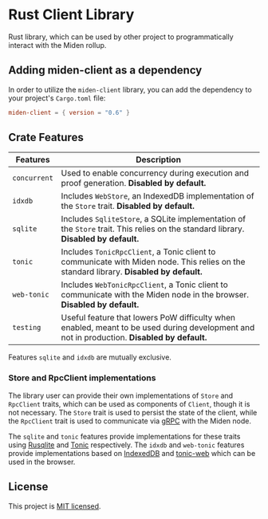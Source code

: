 # Rust Client Library

Rust library, which can be used by other project to programmatically interact with the Miden rollup.

## Adding miden-client as a dependency

In order to utilize the `miden-client` library, you can add the dependency to your project's `Cargo.toml` file:

````toml
miden-client = { version = "0.6" }
````

## Crate Features

| Features     | Description                                                                                                                                               |
| ------------ | --------------------------------------------------------------------------------------------------------------------------------------------------------- |
| `concurrent` | Used to enable concurrency during execution and proof generation. **Disabled by default.**                                                               |
| `idxdb`      | Includes `WebStore`, an IndexedDB implementation of the `Store` trait. **Disabled by default.**                                                          |
| `sqlite`     | Includes `SqliteStore`, a SQLite implementation of the `Store` trait. This relies on the standard library. **Disabled by default.**                                                           |
| `tonic`      | Includes `TonicRpcClient`, a Tonic client to communicate with Miden node. This relies on the standard library. **Disabled by default.**                                                        |
| `web-tonic`  | Includes `WebTonicRpcClient`, a Tonic client to communicate with the Miden node in the browser. **Disabled by default.**                                   |
| `testing`    | Useful feature that lowers PoW difficulty when enabled, meant to be used during development and not in production. **Disabled by default.**             |

Features `sqlite` and `idxdb` are mutually exclusive.

### Store and RpcClient implementations

The library user can provide their own implementations of `Store` and `RpcClient` traits, which can be used as components of `Client`, though it is not necessary. The `Store` trait is used to persist the state of the client, while the `RpcClient` trait is used to communicate via [gRPC](https://grpc.io/) with the Miden node.

The `sqlite` and `tonic` features provide implementations for these traits using [Rusqlite](https://github.com/rusqlite/rusqlite) and [Tonic](https://github.com/hyperium/tonic) respectively. The `idxdb` and `web-tonic` features provide implementations based on [IndexedDB](https://developer.mozilla.org/en-US/docs/Web/API/IndexedDB_API) and [tonic-web](https://github.com/hyperium/tonic/tree/master/tonic-web) which can be used in the browser.

## License
This project is [MIT licensed](../../LICENSE).
